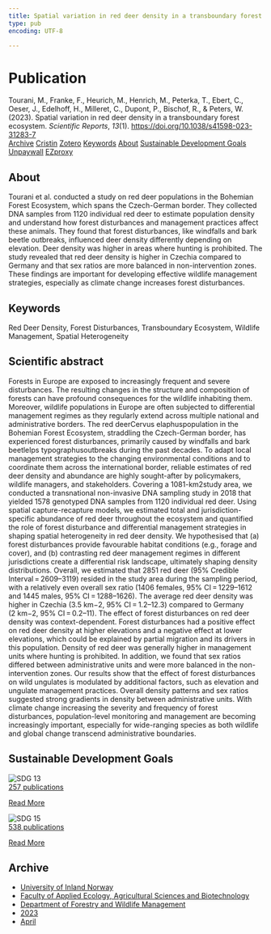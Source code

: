 ```yaml
---
title: Spatial variation in red deer density in a transboundary forest ecosystem
type: pub
encoding: UTF-8

---
```

<h1>Publication</h1>
<article id="csl-bib-container-IPTGM5HV" class="csl-bib-container">
  <div class="csl-bib-body"> <div class="csl-entry">Tourani, M., Franke, F., Heurich, M., Henrich, M., Peterka, T., Ebert, C., Oeser, J., Edelhoff, H., Milleret, C., Dupont, P., Bischof, R., &#38; Peters, W. (2023). Spatial variation in red deer density in a transboundary forest ecosystem. <i>Scientific Reports</i>, <i>13</i>(1). <a href="https://doi.org/10.1038/s41598-023-31283-7">https://doi.org/10.1038/s41598-023-31283-7</a></div> </div>
  <div class="csl-bib-buttons">
    <a href="#taxonomy-article-IPTGM5HV" alt="archive" class="csl-bib-button">Archive</a>
    <a href="https://app.cristin.no/results/show.jsf?id=2139416" alt="Cristin" class="csl-bib-button">Cristin</a>
    <a href="http://zotero.org/groups/5881554/items/IPTGM5HV" alt="Zotero" class="csl-bib-button">Zotero</a>
    <a href="#keywords-article-IPTGM5HV" alt="keywords" class="csl-bib-button">Keywords</a>
    <a href="#about-article-IPTGM5HV" alt="about_pub" class="csl-bib-button">About</a>
    <a href="#sdg-article-IPTGM5HV" alt="sdg" class="csl-bib-button">Sustainable Development Goals</a>
    <a href="https://www.nature.com/articles/s41598-023-31283-7.pdf" alt="Unpaywall" class="csl-bib-button">Unpaywall</a>
    <a href="https://www.nature.com/articles/s41598-023-31283-7.pdf" alt="EZproxy" class="csl-bib-button">EZproxy</a>
  </div>
  <div id="csl-bib-meta-container-IPTGM5HV"></div>
</article>
<div id="csl-bib-meta-IPTGM5HV" class="csl-bib-meta">
  <article id="about-article-IPTGM5HV" class="about_pub-article">
    <h1>About</h1>
    Tourani et al. conducted a study on red deer populations in the Bohemian Forest Ecosystem, which spans the Czech-German border. They collected DNA samples from 1120 individual red deer to estimate population density and understand how forest disturbances and management practices affect these animals. They found that forest disturbances, like windfalls and bark beetle outbreaks, influenced deer density differently depending on elevation. Deer density was higher in areas where hunting is prohibited. The study revealed that red deer density is higher in Czechia compared to Germany and that sex ratios are more balanced in non-intervention zones. These findings are important for developing effective wildlife management strategies, especially as climate change increases forest disturbances.
  </article>
  <article id="keywords-article-IPTGM5HV" class="keywords-article">
    <h1>Keywords</h1>
    Red Deer Density, Forest Disturbances, Transboundary Ecosystem, Wildlife Management, Spatial Heterogeneity
  </article>
  <article id="abstract-article-IPTGM5HV" class="abstract-article">
    <h1>Scientific abstract</h1>
    Forests in Europe are exposed to increasingly frequent and severe disturbances. The resulting changes in the structure and composition of forests can have profound consequences for the wildlife inhabiting them. Moreover, wildlife populations in Europe are often subjected to differential management regimes as they regularly extend across multiple national and administrative borders. The red deerCervus elaphuspopulation in the Bohemian Forest Ecosystem, straddling the Czech-German border, has experienced forest disturbances, primarily caused by windfalls and bark beetleIps typographusoutbreaks during the past decades. To adapt local management strategies to the changing environmental conditions and to coordinate them across the international border, reliable estimates of red deer density and abundance are highly sought-after by policymakers, wildlife managers, and stakeholders. Covering a 1081-km2study area, we conducted a transnational non-invasive DNA sampling study in 2018 that yielded 1578 genotyped DNA samples from 1120 individual red deer. Using spatial capture-recapture models, we estimated total and jurisdiction-specific abundance of red deer throughout the ecosystem and quantified the role of forest disturbance and differential management strategies in shaping spatial heterogeneity in red deer density. We hypothesised that (a) forest disturbances provide favourable habitat conditions (e.g., forage and cover), and (b) contrasting red deer management regimes in different jurisdictions create a differential risk landscape, ultimately shaping density distributions. Overall, we estimated that 2851 red deer (95% Credible Interval = 2609–3119) resided in the study area during the sampling period, with a relatively even overall sex ratio (1406 females, 95% CI = 1229–1612 and 1445 males, 95% CI = 1288–1626). The average red deer density was higher in Czechia (3.5 km−2, 95% CI = 1.2–12.3) compared to Germany (2 km−2, 95% CI = 0.2–11). The effect of forest disturbances on red deer density was context-dependent. Forest disturbances had a positive effect on red deer density at higher elevations and a negative effect at lower elevations, which could be explained by partial migration and its drivers in this population. Density of red deer was generally higher in management units where hunting is prohibited. In addition, we found that sex ratios differed between administrative units and were more balanced in the non-intervention zones. Our results show that the effect of forest disturbances on wild ungulates is modulated by additional factors, such as elevation and ungulate management practices. Overall density patterns and sex ratios suggested strong gradients in density between administrative units. With climate change increasing the severity and frequency of forest disturbances, population-level monitoring and management are becoming increasingly important, especially for wide-ranging species as both wildlife and global change transcend administrative boundaries.
  </article>
  <article id="sdg-article-IPTGM5HV" class="sdg-article">
    <h1>Sustainable Development Goals</h1>
    <div class="sdg-container"><div id="sdg13" class="sdg">
        <img src="{{< params subfolder >}}images/sdg/sdg13_en.png" class="image" alt="SDG 13">
        <div class="sdg-overlay">
          <a href="{{< params subfolder >}}en/archive/?sdg=13#archive" class="sdg-publication-count"><span>257</span> publications</a>
          <p><a href="https://sdgs.un.org/goals/goal13" class="sdg-read-more">Read More</a></p>
        </div>
      </div> <div id="sdg15" class="sdg">
        <img src="{{< params subfolder >}}images/sdg/sdg15_en.png" class="image" alt="SDG 15">
        <div class="sdg-overlay">
          <a href="{{< params subfolder >}}en/archive/?sdg=15#archive" class="sdg-publication-count"><span>538</span> publications</a>
          <p><a href="https://sdgs.un.org/goals/goal15" class="sdg-read-more">Read More</a></p>
        </div>
      </div></div>
  </article>
  <article id="taxonomy-article-IPTGM5HV" class="taxonomy-article">
    <h1>Archive</h1>
    <ul>
      <li><a href="{{< params subfolder >}}en/archive/?key=3DCRN523">University of Inland Norway</a></li>
      <li><a href="{{< params subfolder >}}en/archive/?key=T77LXH6D">Faculty of Applied Ecology, Agricultural Sciences and Biotechnology</a></li>
      <li><a href="{{< params subfolder >}}en/archive/?key=7TRARPE3">Department of Forestry and Wildlife Management</a></li>
      <li><a href="{{< params subfolder >}}en/archive/?key=WXLLSUEU">2023</a></li>
      <li><a href="{{< params subfolder >}}en/archive/?key=J3RKSNFL">April</a></li>
    </ul>
  </article>
</div>
